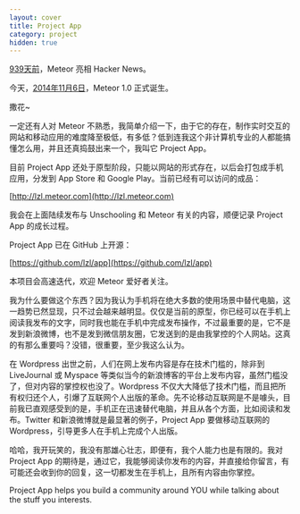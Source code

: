 ```yaml
---
layout: cover
title: Project App
category: project
hidden: true
---
```


[939天前](https://news.ycombinator.com/item?id=3824908)，Meteor 亮相 Hacker News。

今天，[2014年11月6日](http://meteorday.com/)，Meteor 1.0 正式诞生。

撒花~

一定还有人对 Meteor 不熟悉，我简单介绍一下，由于它的存在，制作实时交互的网站和移动应用的难度降至极低，有多低？低到连我这个非计算机专业的人都能搞懂怎么用，并且还真捣鼓出来一个，我叫它 Project App。

目前 Project App 还处于原型阶段，只能以网站的形式存在，以后会打包成手机应用，分发到 App Store 和 Google Play。当前已经有可以访问的成品：

[http://lzl.meteor.com](http://lzl.meteor.com)

我会在上面陆续发布与 Unschooling 和 Meteor 有关的内容，顺便记录 Project App 的成长过程。

Project App 已在 GitHub 上开源：

[https://github.com/lzl/app](https://github.com/lzl/app)

本项目会高速迭代，欢迎 Meteor 爱好者关注。

我为什么要做这个东西？因为我认为手机将在绝大多数的使用场景中替代电脑，这一趋势已然显现，只不过会越来越明显。仅仅是当前的原型，你已经可以在手机上阅读我发布的文字，同时我也能在手机中完成发布操作，不过最重要的是，它不是发到新浪微博，也不是发到微信朋友圈，它发送到的是由我掌控的个人网站。这真的有那么重要吗？没错，很重要，至少我这么认为。

在 Wordpress 出世之前，人们在网上发布内容是存在技术门槛的，除非到 LiveJournal 或 Myspace 等类似当今的新浪博客的平台上发布内容，虽然门槛没了，但对内容的掌控权也没了。Wordpress 不仅大大降低了技术门槛，而且把所有权归还个人，引爆了互联网个人出版的革命。先不论移动互联网是不是噱头，目前我已直观感受到的是，手机正在迅速替代电脑，并且从各个方面，比如阅读和发布。Twitter 和新浪微博就是最显著的例子，Project App 要做移动互联网的 Wordpress，引导更多人在手机上完成个人出版。

哈哈，我开玩笑的，我没有那雄心壮志，即便有，我个人能力也是有限的。我对 Project App 的期待是，通过它，我能够阅读你发布的内容，并直接给你留言，有可能还会收到你的回复，这一切都发生在手机上，且所有内容由你掌控。

Project App helps you build a community around YOU while talking about the stuff you interests.

